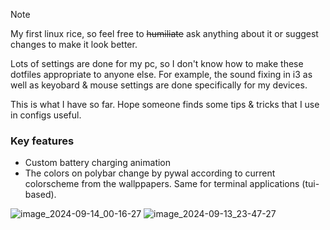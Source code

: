 > [!NOTE]
> My first linux rice, so feel free to ~~humiliate~~ ask anything about it or suggest changes to make it look better.

Lots of settings are done for my pc, so I don't know how to make these dotfiles appropriate to anyone else. For example, the sound fixing in i3 as well as keyobard & mouse settings are done specifically for my devices. 

This is what I have so far. Hope someone finds some tips & tricks that I use in configs useful.

### Key features
- Custom battery charging animation
- The colors on polybar change by pywal according to current colorscheme from the wallppapers. Same for terminal applications (tui-based).

![image_2024-09-14_00-16-27](https://github.com/user-attachments/assets/79bcd35a-1645-454f-8deb-a78c6c9a65e8)
![image_2024-09-13_23-47-27](https://github.com/user-attachments/assets/735676ef-9caf-42f0-8076-f06cdbebd57b)

